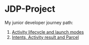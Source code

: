 # JDP-Project

My junior developer journey path:

1. [Activity lifecycle and launch modes](#)
1. [Intents, Activity result and Parcel](https://github.com/RajkoHTEC/JDP-Project/tree/intents)
